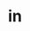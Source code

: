 ---
title: in
ch: 5
pos: prepdual
meaningone: in
dione: (with ablative)
meaningtwo: into
ditwo: (with accusative)
repeat: yep
---